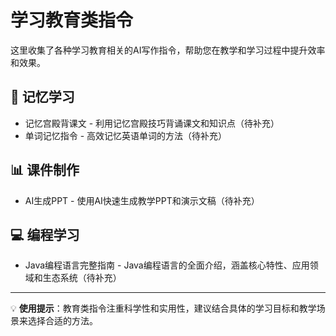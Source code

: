 # 学习教育类指令

这里收集了各种学习教育相关的AI写作指令，帮助您在教学和学习过程中提升效率和效果。

## 🧠 记忆学习
- 记忆宫殿背课文 - 利用记忆宫殿技巧背诵课文和知识点（待补充）
- 单词记忆指令 - 高效记忆英语单词的方法（待补充）

## 📊 课件制作
- AI生成PPT - 使用AI快速生成教学PPT和演示文稿（待补充）

## 💻 编程学习
- Java编程语言完整指南 - Java编程语言的全面介绍，涵盖核心特性、应用领域和生态系统（待补充）

---

💡 **使用提示**：教育类指令注重科学性和实用性，建议结合具体的学习目标和教学场景来选择合适的方法。